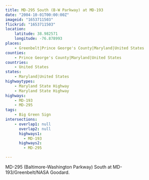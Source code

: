 ```yaml
---
title: MD-295 South (B-W Parkway) at MD-193
date: "2004-10-01T00:00:00Z"
imageid: "1653711503"
flickrid: "1653711503"
location:
    latitude: 38.982571
    longitude: -76.878993
places:
    - Greenbelt|Prince George's County|Maryland|United States
counties:
    - Prince George's County|Maryland|United States
countries:
    - United States
states:
    - Maryland|United States
highwaytypes:
    - Maryland State Highway
    - Maryland State Highway
highways:
    - MD-193
    - MD-295
tags:
    - Big Green Sign
intersections:
    - overlap1: null
      overlap2: null
      highways1:
        - MD-193
      highways2:
        - MD-295

---
```

MD-295 (Baltimore-Washington Parkway) South at MD-193/Greenbelt/NASA Goodard.